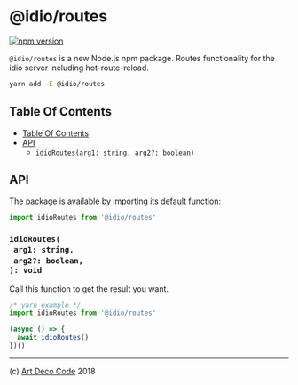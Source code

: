 # @idio/routes

[![npm version](https://badge.fury.io/js/@idio/routes.svg)](https://npmjs.org/package/@idio/routes)

`@idio/routes` is a new Node.js npm package. Routes functionality for the idio server including hot-route-reload.

```sh
yarn add -E @idio/routes
```

## Table Of Contents

- [Table Of Contents](#table-of-contents)
- [API](#api)
  * [`idioRoutes(arg1: string, arg2?: boolean)`](#mynewpackagearg1-stringarg2-boolean-void)

## API

The package is available by importing its default function:

```js
import idioRoutes from '@idio/routes'
```

### `idioRoutes(`<br/>&nbsp;&nbsp;`arg1: string,`<br/>&nbsp;&nbsp;`arg2?: boolean,`<br/>`): void`

Call this function to get the result you want.

```js
/* yarn example */
import idioRoutes from '@idio/routes'

(async () => {
  await idioRoutes()
})()
```

---

(c) [Art Deco Code][1] 2018

[1]: https://artdeco.bz
